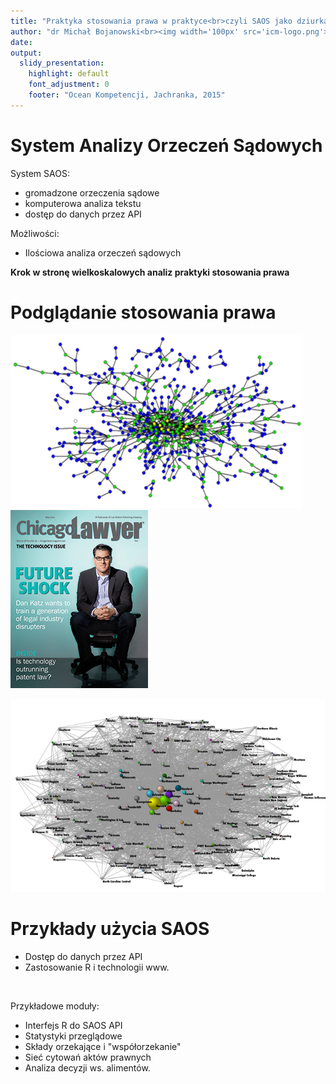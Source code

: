 ```yaml
---
title: "Praktyka stosowania prawa w praktyce<br>czyli SAOS jako dziurka od klucza"
author: "dr Michał Bojanowski<br><img width='100px' src='icm-logo.png'><br><br><br><br>Ocean Kompetencji, Jachranka<br>26 maja, 2015"
date:
output:
  slidy_presentation:
    highlight: default
    font_adjustment: 0
    footer: "Ocean Kompetencji, Jachranka, 2015"
---
```





# System Analizy Orzeczeń Sądowych

System SAOS:

- gromadzone orzeczenia sądowe
- komputerowa analiza tekstu
- dostęp do danych przez API

Możliwości:

- Ilościowa analiza orzeczeń sądowych

**Krok w stronę wielkoskalowych analiz praktyki stosowania prawa**





# Podglądanie stosowania prawa

![legalelite](legalelite.png)
![](chicagalawyer.jpg)

![](lawprofessoriate.png)




# Przykłady użycia SAOS

- Dostęp do danych przez API
- Zastosowanie R i technologii www.

<br>

Przykładowe moduły:

- Interfejs R do SAOS API
- Statystyki przeglądowe
- Składy orzekające i "współorzekanie"
- Sieć cytowań aktów prawnych
- Analiza decyzji ws. alimentów.
